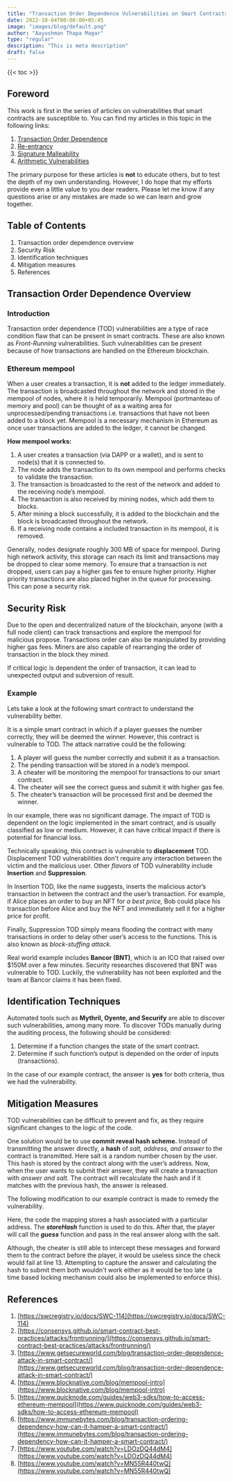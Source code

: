 ```yaml
---
title: "Transaction Order Dependence Vulnerabilities on Smart Contracts"
date: 2022-10-04T00:00:00+05:45
image: "images/blog/default.png"
author: "Aayushman Thapa Magar"
type: "regular"
description: "This is meta description"
draft: false
---
```


{{< toc >}}

## Foreword

This work is first in the series of articles on vulnerabilities that smart contracts are susceptible to. You can find my articles in this topic in the following links:

1. [Transaction Order Dependence](/blog/transaction-order-dependence-vulnerabilities-on-smart-contracts/)
2. [Re-entrancy](/blog/re-entrancy-vulnerabilities-in-smart-contracts/)
3. [Signature Malleability](/blog/signature-malleability-vulnerabilities-in-smart-contracts/)
4. [Arithmetic Vulnerabilities](/blog/arithmetic-vulnerabilities-in-smart-contracts/)

The primary purpose for these articles is **not** to educate others, but to test the depth of my own understanding. However, I do hope that my efforts provide even a little value to you dear readers. Please let me know if any questions arise or any mistakes are made so we can learn and grow together.

## Table of Contents

1. Transaction order dependence overview
2. Security Risk
3. Identification techniques
4. Mitigation measures
5. References

## Transaction Order Dependence Overview

### Introduction

Transaction order dependence (TOD) vulnerabilities are a type of race condition flaw that can be present in smart contracts. These are also known as _Front-Running_ vulnerabilities. Such vulnerabilities can be present because of how transactions are handled on the Ethereum blockchain.

### Ethereum mempool

When a user creates a transaction, it is **not** added to the ledger immediately. The transaction is broadcasted throughout the network and stored in the mempool of nodes, where it is held temporarily. Mempool (portmanteau of memory and pool) can be thought of as a waiting area for unprocessed/pending transactions i.e. transactions that have not been added to a block yet. Mempool is a necessary mechanism in Ethereum as once user transactions are added to the ledger, it cannot be changed.

**How mempool works:**

1. A user creates a transaction (via DAPP or a wallet), and is sent to node(s) that it is connected to.
2. The node adds the transaction to its own mempool and performs checks to validate the transaction.
3. The transaction is broadcasted to the rest of the network and added to the receiving node’s mempool.
4. The transaction is also received by mining nodes, which add them to blocks.
5. After mining a block successfully, it is added to the blockchain and the block is broadcasted throughout the network.
6. If a receiving node contains a included transaction in its mempool, it is removed.

Generally, nodes designate roughly 300 MB of space for mempool. During high network activity, this storage can reach its limit and transactions may be dropped to clear some memory. To ensure that a transaction is not dropped, users can pay a higher gas fee to ensure higher priority. Higher priority transactions are also placed higher in the queue for processing. This can pose a security risk.

## Security Risk

Due to the open and decentralized nature of the blockchain, anyone (with a full node client) can track transactions and explore the mempool for malicious propose. Transactions order can also be manipulated by providing higher gas fees. Miners are also capable of rearranging the order of transaction in the block they mined.

If critical logic is dependent the order of transaction, it can lead to unexpected output and subversion of result.

### Example

Lets take a look at the following smart contract to understand the vulnerability better.

<script src="https://gist.github.com/AayushmanThapaMagar/1bbd1500b7c201dae830a0cf54f40d54.js"></script>

It is a simple smart contract in which if a player guesses the number correctly, they will be deemed the winner. However, this contract is vulnerable to TOD. The attack narrative could be the following:

1. A player will guess the number correctly and submit it as a transaction.
2. The pending transaction will be stored in a node’s mempool.
3. A cheater will be monitoring the mempool for transactions to our smart contract.
4. The cheater will see the correct guess and submit it with higher gas fee.
5. The cheater’s transaction will be processed first and be deemed the winner.

In our example, there was no significant damage. The impact of TOD is dependent on the logic implemented in the smart contract, and is usually classified as low or medium. However, it can have critical impact if there is potential for financial loss.

Technically speaking, this contract is vulnerable to **displacement** TOD. Displacement TOD vulnerabilities don't require any interaction between the victim and the malicious user. Other _flavors_ of TOD vulnerability include **Insertion** and **Suppression**.

In Insertion TOD, like the name suggests, inserts the malicious actor’s transaction in between the contract and the user’s transaction. For example, if Alice places an order to buy an NFT for _a best price,_ Bob could place his transaction before Alice and buy the NFT and immediately sell it for a higher price for profit.

Finally, Suppression TOD simply means flooding the contract with many transactions in order to delay other user’s access to the functions. This is also known as _block-stuffing attack._

Real world example includes **Bancor (BNT)**, which is an ICO that raised over $150M over a few minutes. Security researches discovered that BNT was vulnerable to TOD. Luckily, the vulnerability has not been exploited and the team at Bancor claims it has been fixed.

## Identification Techniques

Automated tools such as **Mythril, Oyente, and Securify** are able to discover such vulnerabilities, among many more. To discover TODs manually during the auditing process, the following should be considered:

1. Determine if a function changes the state of the smart contract.
2. Determine if such function’s output is depended on the order of inputs (transactions).

In the case of our example contract, the answer is **yes** for both criteria, thus we had the vulnerability.

## Mitigation Measures

TOD vulnerabilities can be difficult to prevent and fix, as they require significant changes to the logic of the code.

One solution would be to use **commit reveal hash scheme.** Instead of transmitting the answer directly, a **hash** of _salt, address, and answer_ to the contract is transmitted. Here salt is a random number chosen by the user. This hash is stored by the contract along with the user’s address. Now, when the user wants to submit their answer, they will create a transaction with _answer and salt._ The contract will recalculate the hash and if it matches with the previous hash, the answer is released.

The following modification to our example contract is made to remedy the vulnerability.

<script src="https://gist.github.com/AayushmanThapaMagar/b2f475d5067a7cdd1204773e3ccaf598.js"></script>

Here, the code the mapping stores a hash associated with a particular address. The **_storeHash_** function is used to do this. After that, the player will call the **_guess_** function and pass in the real answer along with the salt.

Although, the cheater is still able to intercept these messages and forward them to the contract before the player, it would be useless since the check would fail at line 13. Attempting to capture the answer and calculating the hash to submit them both wouldn't work either as it would be too late (a time based locking mechanism could also be implemented to enforce this).

## References

1. [https://swcregistry.io/docs/SWC-114](https://swcregistry.io/docs/SWC-114)
2. [https://consensys.github.io/smart-contract-best-practices/attacks/frontrunning/](https://consensys.github.io/smart-contract-best-practices/attacks/frontrunning/)
3. [https://www.getsecureworld.com/blog/transaction-order-dependence-attack-in-smart-contract/](https://www.getsecureworld.com/blog/transaction-order-dependence-attack-in-smart-contract/)
4. [https://www.blocknative.com/blog/mempool-intro](https://www.blocknative.com/blog/mempool-intro)
5. [https://www.quicknode.com/guides/web3-sdks/how-to-access-ethereum-mempool](https://www.quicknode.com/guides/web3-sdks/how-to-access-ethereum-mempool)
6. [https://www.immunebytes.com/blog/transaction-ordering-dependency-how-can-it-hamper-a-smart-contract/](https://www.immunebytes.com/blog/transaction-ordering-dependency-how-can-it-hamper-a-smart-contract/)
7. [https://www.youtube.com/watch?v=LDOzDQ44dM4](https://www.youtube.com/watch?v=LDOzDQ44dM4)
8. [https://www.youtube.com/watch?v=MN55R440twQ](https://www.youtube.com/watch?v=MN55R440twQ)
